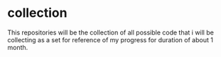 # collection
This repositories will be the collection of all possible code that i  will be collecting as a set for reference of my progress for duration of about 1 month.
